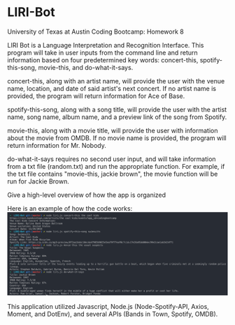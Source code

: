# LIRI-Bot

University of Texas at Austin Coding Bootcamp: Homework 8

LIRI Bot is a Language Interpretation and Recognition Interface. This program will take in user inputs from the command line and return information based on four predetermined key words: concert-this, spotify-this-song, movie-this, and do-what-it-says. 

concert-this, along with an artist name, will provide the user with the venue name, location, and date of said artist's next concert. If no artist name is provided, the program will return information for Ace of Base.

spotify-this-song, along with a song title, will provide the user with the artist name, song name, album name, and a preview link of the song from Spotify. 

movie-this, along with a movie title, will provide the user with information about the movie from OMDB. If no movie name is provided, the program will return information for Mr. Nobody.

do-what-it-says requires no second user input, and will take information from a txt file (random.txt) and run the appropriate function. For example, if the txt file contains "movie-this, jackie brown", the movie function will be run for Jackie Brown.

Give a high-level overview of how the app is organized

Here is an example of how the code works: 
![preview](example.png)

This application utilized Javascript, Node.js (Node-Spotify-API, Axios, Moment, and DotEnv), and several APIs (Bands in Town, Spotify, OMDB).
